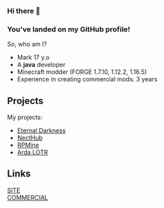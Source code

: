 ### Hi there 👋
### You've landed on my GitHub profile!


So, who am I?
* Mark 17 y.o
* A **java** developer
* Minecraft modder (FORGE 1.7.10, 1.12.2, 1.16.5)
* Experience in creating commercial mods: 3 years

## Projects 
My projects:
* [Eternal Darkness](https://vk.com/eternaldarknessmc)
* [NectHub](https://necthub.ru/)
* [RPMine](https://vk.com/rpmineserver)
* [Arda LOTR](https://vk.com/ardalotr)
## Links
[SITE](https://thelivan.ru/) <br>
[COMMERCIAL](https://github.com/TheLivan/THELIVAN-COMMERCIAL)
